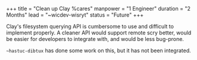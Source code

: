 +++
title = "Clean up Clay %cares"
manpower = "1 Engineer"
duration = "2 Months"
lead = "~wicdev-wisryt"
status = "Future"
+++

Clay's filesystem querying API is cumbersome to use and difficult to implement properly.  A cleaner API would support remote scry better, would be easier for developers to integrate with, and would be less bug-prone.

`~hastuc-dibtux` has done some work on this, but it has not been integrated.
